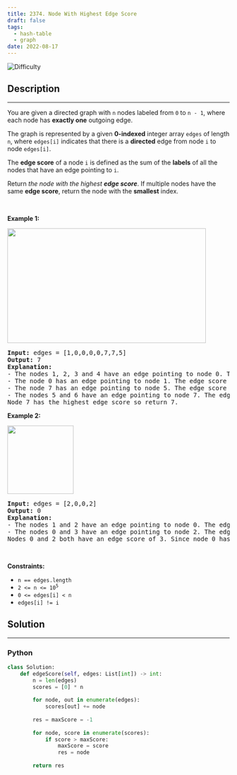 ```yaml
---
title: 2374. Node With Highest Edge Score
draft: false
tags: 
  - hash-table
  - graph
date: 2022-08-17
---
```


![Difficulty](https://img.shields.io/badge/Difficulty-Medium-blue.svg)

## Description

---
<p>You are given a directed graph with <code>n</code> nodes labeled from <code>0</code> to <code>n - 1</code>, where each node has <strong>exactly one</strong> outgoing edge.</p>

<p>The graph is represented by a given <strong>0-indexed</strong> integer array <code>edges</code> of length <code>n</code>, where <code>edges[i]</code> indicates that there is a <strong>directed</strong> edge from node <code>i</code> to node <code>edges[i]</code>.</p>

<p>The <strong>edge score</strong> of a node <code>i</code> is defined as the sum of the <strong>labels</strong> of all the nodes that have an edge pointing to <code>i</code>.</p>

<p>Return <em>the node with the highest <strong>edge score</strong></em>. If multiple nodes have the same <strong>edge score</strong>, return the node with the <strong>smallest</strong> index.</p>

<p>&nbsp;</p>
<p><strong class="example">Example 1:</strong></p>
<img src="https://assets.leetcode.com/uploads/2022/06/20/image-20220620195403-1.png" style="width: 450px; height: 260px;" />
<pre>
<strong>Input:</strong> edges = [1,0,0,0,0,7,7,5]
<strong>Output:</strong> 7
<strong>Explanation:</strong>
- The nodes 1, 2, 3 and 4 have an edge pointing to node 0. The edge score of node 0 is 1 + 2 + 3 + 4 = 10.
- The node 0 has an edge pointing to node 1. The edge score of node 1 is 0.
- The node 7 has an edge pointing to node 5. The edge score of node 5 is 7.
- The nodes 5 and 6 have an edge pointing to node 7. The edge score of node 7 is 5 + 6 = 11.
Node 7 has the highest edge score so return 7.
</pre>

<p><strong class="example">Example 2:</strong></p>
<img src="https://assets.leetcode.com/uploads/2022/06/20/image-20220620200212-3.png" style="width: 150px; height: 155px;" />
<pre>
<strong>Input:</strong> edges = [2,0,0,2]
<strong>Output:</strong> 0
<strong>Explanation:</strong>
- The nodes 1 and 2 have an edge pointing to node 0. The edge score of node 0 is 1 + 2 = 3.
- The nodes 0 and 3 have an edge pointing to node 2. The edge score of node 2 is 0 + 3 = 3.
Nodes 0 and 2 both have an edge score of 3. Since node 0 has a smaller index, we return 0.
</pre>

<p>&nbsp;</p>
<p><strong>Constraints:</strong></p>

<ul>
	<li><code>n == edges.length</code></li>
	<li><code>2 &lt;= n &lt;= 10<sup>5</sup></code></li>
	<li><code>0 &lt;= edges[i] &lt; n</code></li>
	<li><code>edges[i] != i</code></li>
</ul>


## Solution

---
### Python
``` py title='node-with-highest-edge-score'
class Solution:
    def edgeScore(self, edges: List[int]) -> int:
        n = len(edges)
        scores = [0] * n
        
        for node, out in enumerate(edges):
            scores[out] += node
        
        res = maxScore = -1
        
        for node, score in enumerate(scores):
            if score > maxScore:
                maxScore = score
                res = node
        
        return res
        

```

